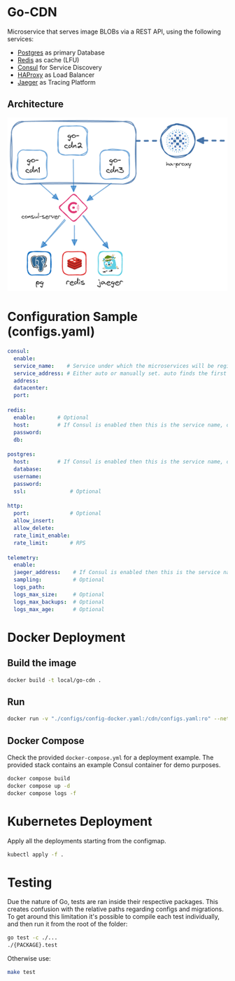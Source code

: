 # Go-CDN
Microservice that serves image BLOBs via a REST API, using the following services:
- [Postgres](https://github.com/postgres/postgres) as primary Database
- [Redis](https://github.com/redis/redis) as cache (LFU)
- [Consul](https://github.com/hashicorp/consul) for Service Discovery
- [HAProxy](https://github.com/haproxy/haproxy/) as Load Balancer
- [Jaeger](https://github.com/jaegertracing/jaeger) as Tracing Platform

## Architecture
![architecture](./assets/architecture_sketch.png)

# Configuration Sample (configs.yaml)
```yaml
consul:
  enable: 
  service_name:    # Service under which the microservices will be registered. Each one will have an unique id.
  service_address: # Either auto or manually set. auto finds the first non-loopback address.
  address: 
  datacenter: 
  port: 

redis:
  enable:       # Optional
  host:         # If Consul is enabled then this is the service name, otherwise ip:port
  password: 
  db: 

postgres:
  host:         # If Consul is enabled then this is the service name, otherwise ip:port
  database: 
  username:
  password: 
  ssl:              # Optional

http:
  port:             # Optional
  allow_insert: 
  allow_delete:
  rate_limit_enable:
  rate_limit:       # RPS

telemetry:
  enable: 
  jaeger_address:    # If Consul is enabled then this is the service name, otherwise ip:port
  sampling:          # Optional
  logs_path: 
  logs_max_size:     # Optional
  logs_max_backups:  # Optional
  logs_max_age:      # Optional
```

# Docker Deployment
## Build the image
```bash
docker build -t local/go-cdn .
```
## Run
```bash
docker run -v "./configs/config-docker.yaml:/cdn/configs.yaml:ro" --net "cdn-default" -d local/go-cdn
```

## Docker Compose
Check the provided `docker-compose.yml` for a deployment example. The provided stack contains an example Consul container for demo purposes.
```bash
docker compose build 
docker compose up -d
docker compose logs -f
```

# Kubernetes Deployment
Apply all the deployments starting from the configmap.
```bash
kubectl apply -f .
```

# Testing
Due the nature of Go, tests are ran inside their respective packages. This creates confusion with the relative paths regarding configs and migrations.
To get around this limitation it's possible to compile each test individually, and then run it from the root of the folder:
```bash
go test -c ./...
./{PACKAGE}.test 
```
Otherwise use:

```bash
make test
```
